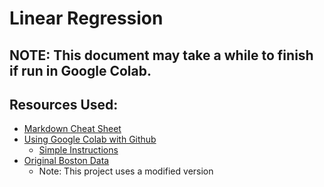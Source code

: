 # Linear Regression

## NOTE: This document may take a while to finish if run in Google Colab.
## Resources Used:
- [Markdown Cheat Sheet](https://www.markdownguide.org/cheat-sheet/)
- [Using Google Colab with Github](https://colab.research.google.com/github/googlecolab/colabtools/blob/master/notebooks/colab-github-demo.ipynb#scrollTo=K-NVg7RjyeTk)
  - [Simple Instructions](https://colab.research.google.com/drive/1xXV086JI9peVIJpwmGqOROA7V6fCFa1y?usp=sharing) 
- [Original Boston Data](https://www.cs.toronto.edu/~delve/data/boston/bostonDetail.html)
  - Note: This project uses a modified version
